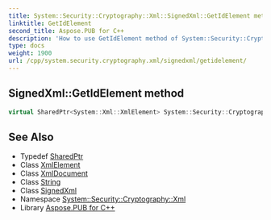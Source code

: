 ```yaml
---
title: System::Security::Cryptography::Xml::SignedXml::GetIdElement method
linktitle: GetIdElement
second_title: Aspose.PUB for C++
description: 'How to use GetIdElement method of System::Security::Cryptography::Xml::SignedXml class in C++.'
type: docs
weight: 1900
url: /cpp/system.security.cryptography.xml/signedxml/getidelement/
---
```

## SignedXml::GetIdElement method




```cpp
virtual SharedPtr<System::Xml::XmlElement> System::Security::Cryptography::Xml::SignedXml::GetIdElement(SharedPtr<System::Xml::XmlDocument> document, String idValue)
```

## See Also

* Typedef [SharedPtr](../../../system/sharedptr/)
* Class [XmlElement](../../../system.xml/xmlelement/)
* Class [XmlDocument](../../../system.xml/xmldocument/)
* Class [String](../../../system/string/)
* Class [SignedXml](../)
* Namespace [System::Security::Cryptography::Xml](../../)
* Library [Aspose.PUB for C++](../../../)
